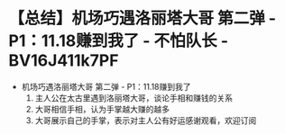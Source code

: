 # 【总结】机场巧遇洛丽塔大哥 第二弹 - P1：11.18赚到我了 - 不怕队长 - BV16J411k7PF

-   机场巧遇洛丽塔大哥 第二弹 - P1：11.18赚到我了
    1.  主人公在太古里遇到洛丽塔大哥，谈论手相和赚钱的关系
    2.  大哥相信手相，认为手掌越大赚的越多
    3.  大哥展示自己的手掌，表示对主人公有好运感谢观看，欢迎订阅